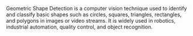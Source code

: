 Geometric Shape Detection is a computer vision technique used to identify and classify basic shapes such as
circles, squares, triangles, rectangles, and polygons in images or video streams.
It is widely used in robotics, industrial automation, quality control, and object recognition.
